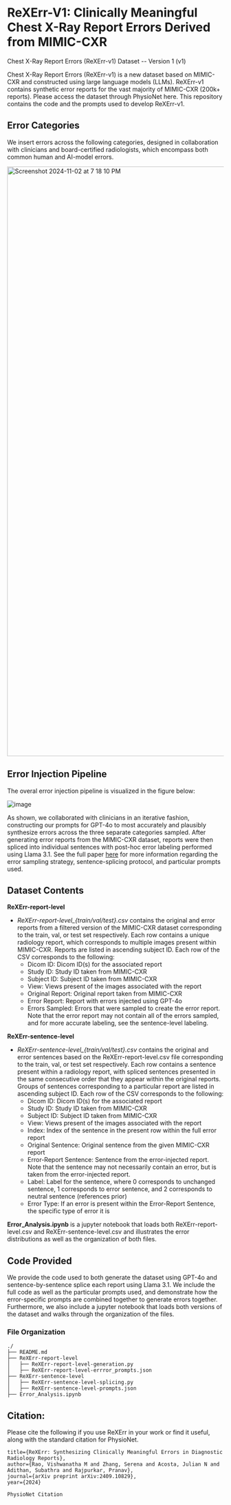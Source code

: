 # ReXErr-V1: Clinically Meaningful Chest X-Ray Report Errors Derived from MIMIC-CXR


Chest X-Ray Report Errors (ReXErr-v1) Dataset -- Version 1 (v1)

Chest X-Ray Report Errors (ReXErr-v1) is a new dataset based on MIMIC-CXR and constructed using large language models (LLMs). ReXErr-v1 contains synthetic error reports for the vast majority of MIMIC-CXR (200k+ reports). Please access the dataset through PhysioNet here. This repository contains the code and the prompts used to develop ReXErr-v1.

## Error Categories

We insert errors across the following categories, designed in collaboration with clinicians and board-certified radiologists, which encompass both common human and AI-model errors.

<img width="1367" alt="Screenshot 2024-11-02 at 7 18 10 PM" src="https://github.com/user-attachments/assets/4c17023e-a44a-406f-8cc1-91f48bde3602">

## Error Injection Pipeline

The overal error injection pipeline is visualized in the figure below:

![image](https://github.com/user-attachments/assets/ac3c4fbf-4c23-43f9-9083-501a555e87d8)

As shown, we collaborated with clinicians in an iterative fashion, constructing our prompts for GPT-4o to most accurately and plausibly synthesize errors across the three separate categories sampled. After generating error reports from the MIMIC-CXR dataset, reports were then spliced into individual sentences with post-hoc error labeling performed using Llama 3.1. See the full paper [here](https://arxiv.org/abs/2409.10829) for more information regarding the error sampling strategy, sentence-splicing protocol, and particular prompts used.

## Dataset Contents

**ReXErr-report-level**
  - *ReXErr-report-level_{train/val/test}.csv* contains the original and error reports from a filtered version of the MIMIC-CXR dataset corresponding to the train, val, or test set respectively. Each row contains a unique radiology report, which corresponds to multiple images present within MIMIC-CXR. Reports are listed in ascending subject ID. Each row of the CSV corresponds to the following:
    - Dicom ID: Dicom ID(s) for the associated report
    - Study ID: Study ID taken from MIMIC-CXR
    - Subject ID: Subject ID taken from MIMIC-CXR
    - View: Views present of the images associated with the report
    - Original Report: Original report taken from MIMIC-CXR
    - Error Report: Report with errors injected using GPT-4o
    - Errors Sampled: Errors that were sampled to create the error report. Note that the error report may not contain all of the errors sampled, and for more accurate labeling, see the sentence-level labeling.

**ReXErr-sentence-level**
  - *ReXErr-sentence-level_{train/val/test}.csv* contains the original and error sentences based on the  ReXErr-report-level.csv file corresponding to the train, val, or test set respectively. Each row contains a sentence present within a radiology report, with spliced sentences presented in the same consecutive order that they appear within the original reports. Groups of sentences corresponding to a particular report are listed in ascending subject ID. Each row of the CSV corresponds to the following:
    - Dicom ID: Dicom ID(s) for the associated report
    - Study ID: Study ID taken from MIMIC-CXR
    - Subject ID: Subject ID taken from MIMIC-CXR
    - View: Views present of the images associated with the report
    - Index: Index of the sentence in the present row within the full error report
    - Original Sentence: Original sentence from the given MIMIC-CXR report
    - Error-Report Sentence: Sentence from the error-injected report. Note that the sentence may not necessarily contain an error, but is taken from the error-injected report.
    - Label: Label for the sentence, where 0 corresponds to unchanged sentence, 1 corresponds to error sentence, and 2 corresponds to neutral sentence (references prior)
    - Error Type: If an error is present within the Error-Report Sentence, the specific type of error it is

**Error_Analysis.ipynb** is a jupyter notebook that loads both ReXErr-report-level.csv and ReXErr-sentence-level.csv and illustrates the error distributions as well as the organization of both files.  

## Code Provided

We provide the code used to both generate the dataset using GPT-4o and sentence-by-sentence splice each report using Llama 3.1. We include the full code as well as the particular prompts used, and demonstrate how the error-specific prompts are combined together to generate errors together. Furthermore, we also include a jupyter notebook that loads both versions of the dataset and walks through the organization of the files.

### File Organization

```
./
├── README.md
├── ReXErr-report-level
│   ├── ReXErr-report-level-generation.py
│   ├── ReXErr-report-level-errror_prompts.json
├── ReXErr-sentence-level
│   ├── ReXErr-sentence-level-splicing.py
│   ├── ReXErr-sentence-level-prompts.json
├── Error_Analysis.ipynb
```

## Citation:

Please cite the following if you use ReXErr in your work or find it useful, along with the standard citation for PhysioNet.

```
title={ReXErr: Synthesizing Clinically Meaningful Errors in Diagnostic Radiology Reports},
author={Rao, Vishwanatha M and Zhang, Serena and Acosta, Julian N and Adithan, Subathra and Rajpurkar, Pranav},
journal={arXiv preprint arXiv:2409.10829},
year={2024}
```

```
PhysioNet Citation
```

